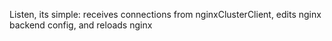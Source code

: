 Listen, its simple: receives connections from nginxClusterClient, edits nginx backend config, and reloads nginx
